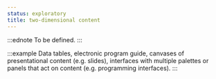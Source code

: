 ```yaml
---
status: exploratory
title: two-dimensional content
---
```


:::ednote
To be defined.
:::

:::example
Data tables, electronic program guide, canvases of presentational content (e.g. slides), interfaces with multiple palettes or panels that act on content (e.g. programming interfaces).
:::